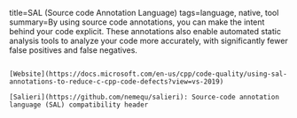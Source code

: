 title=SAL (Source code Annotation Language)
tags=language, native, tool
summary=By using source code annotations, you can make the intent behind your code explicit. These annotations also enable automated static analysis tools to analyze your code more accurately, with significantly fewer false positives and false negatives.
~~~~~~

[Website](https://docs.microsoft.com/en-us/cpp/code-quality/using-sal-annotations-to-reduce-c-cpp-code-defects?view=vs-2019)

[Salieri](https://github.com/nemequ/salieri): Source-code annotation language (SAL) compatibility header
